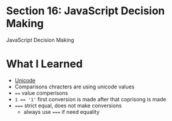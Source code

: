 # Section 16: JavaScript Decision Making

JavaScript Decision Making


# What I Learned
- [Unicode](https://www.unicode.org/charts/PDF/U0000.pdf)
- Comparisons chracters are using unicode values
- `==` value comperisons
- `1 == '1'` first conversion is made after that coprisong is made 
- `===` strict equal, does not make conversions
	- always use `===` if need equality